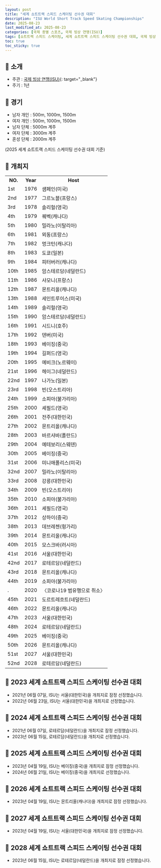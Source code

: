 ```yaml
---
layout: post
title: "세계 쇼트트랙 스피드 스케이팅 선수권 대회"
description: "ISU World Short Track Speed Skating Championships"
date: 2025-08-23
last_modified_at: 2025-08-23
categories: [국제 종별 스포츠, 국제 빙상 연맹(ISU)]
tags: [쇼트트랙 스피드 스케이팅, 세계 쇼트트랙 스피드 스케이팅 선수권 대회, 국제 빙상 연맹, ISU]
toc: true
toc_sticky: true
---
```

## 📜 소개
* 주관 : [국제 빙상 연맹(ISU)](https://www.isu.org/){: target="_blank"}
* 주기 : 1년

## 📜 경기
* 남자 개인 : 500m, 1000m, 1500m
* 여자 개인 : 500m, 1000m, 1500m
* 남자 단체 : 5000m 계주
* 여자 단체 : 3000m 계주
* 혼성 단체 : 2000m 계주

(2025 세계 쇼트트랙 스피드 스케이팅 선수권 대회 기준)

## 📜 개최지

<html>

<head>
    <meta charset="UTF-8">
</head>

<body>
    <table>
        <tr class="header-row">
            <th class="col-no">NO.</th>
            <th class="col-year">Year</th>
            <th class="col-host">Host</th>
        </tr>
        <tr>
            <td>1st</td>
            <td>1976</td>
            <td>섐페인(미국)</td>
        </tr>
        <tr>
            <td>2nd</td>
            <td>1977</td>
            <td>그르노블(프랑스)</td>
        </tr>
        <tr>
            <td>3rd</td>
            <td>1978</td>
            <td>솔리헐(영국)</td>
        </tr>
        <tr>
            <td>4th</td>
            <td>1979</td>
            <td>퀘벡(캐나다)</td>
        </tr>
        <tr>
            <td>5th</td>
            <td>1980</td>
            <td>밀라노(이탈리아)</td>
        </tr>
        <tr>
            <td>6th</td>
            <td>1981</td>
            <td>뫼동(프랑스)</td>
        </tr>
        <tr>
            <td>7th</td>
            <td>1982</td>
            <td>멍크턴(캐나다)</td>
        </tr>
        <tr>
            <td>8th</td>
            <td>1983</td>
            <td>도쿄(일본)</td>
        </tr>
        <tr>
            <td>9th</td>
            <td>1984</td>
            <td>피터버러(캐나다)</td>
        </tr>
        <tr>
            <td>10th</td>
            <td>1985</td>
            <td>암스테르담(네덜란드)</td>
        </tr>
        <tr>
            <td>11th</td>
            <td>1986</td>
            <td>샤모니(프랑스)</td>
        </tr>
        <tr>
            <td>12th</td>
            <td>1987</td>
            <td>몬트리올(캐나다)</td>
        </tr>
        <tr>
            <td>13th</td>
            <td>1988</td>
            <td>세인트루이스(미국)</td>
        </tr>
        <tr>
            <td>14th</td>
            <td>1989</td>
            <td>솔리헐(영국)</td>
        </tr>
        <tr>
            <td>15th</td>
            <td>1990</td>
            <td>암스테르담(네덜란드)</td>
        </tr>
        <tr>
            <td>16th</td>
            <td>1991</td>
            <td>시드니(호주)</td>
        </tr>
        <tr>
            <td>17th</td>
            <td>1992</td>
            <td>덴버(미국)</td>
        </tr>
        <tr>
            <td>18th</td>
            <td>1993</td>
            <td>베이징(중국)</td>
        </tr>
        <tr>
            <td>19th</td>
            <td>1994</td>
            <td>길퍼드(영국)</td>
        </tr>
        <tr>
            <td>20th</td>
            <td>1995</td>
            <td>예비크(노르웨이)</td>
        </tr>
        <tr>
            <td>21st</td>
            <td>1996</td>
            <td>헤이그(네덜란드)</td>
        </tr>
        <tr>
            <td>22nd</td>
            <td>1997</td>
            <td>나가노(일본)</td>
        </tr>
        <tr>
            <td>23rd</td>
            <td>1998</td>
            <td>빈(오스트리아)</td>
        </tr>
        <tr>
            <td>24th</td>
            <td>1999</td>
            <td>소피아(불가리아)</td>
        </tr>
        <tr>
            <td>25th</td>
            <td>2000</td>
            <td>셰필드(영국)</td>
        </tr>
        <tr class="korea-host-bg">
            <td><span class="korea-host">26th</span></td>
            <td><span class="korea-host">2001</span></td>
            <td><span class="korea-host">전주(대한민국)</span></td>
        </tr>
        <tr>
            <td>27th</td>
            <td>2002</td>
            <td>몬트리올(캐나다)</td>
        </tr>
        <tr>
            <td>28th</td>
            <td>2003</td>
            <td>바르샤바(폴란드)</td>
        </tr>
        <tr>
            <td>29th</td>
            <td>2004</td>
            <td>예테보리(스웨덴)</td>
        </tr>
        <tr>
            <td>30th</td>
            <td>2005</td>
            <td>베이징(중국)</td>
        </tr>
        <tr>
            <td>31st</td>
            <td>2006</td>
            <td>미니애폴리스(미국)</td>
        </tr>
        <tr>
            <td>32nd</td>
            <td>2007</td>
            <td>밀라노(이탈리아)</td>
        </tr>
        <tr class="korea-host-bg">
            <td><span class="korea-host">33rd</span></td>
            <td><span class="korea-host">2008</span></td>
            <td><span class="korea-host">강릉(대한민국)</span></td>
        </tr>
        <tr>
            <td>34th</td>
            <td>2009</td>
            <td>빈(오스트리아)</td>
        </tr>
        <tr>
            <td>35th</td>
            <td>2010</td>
            <td>소피아(불가리아)</td>
        </tr>
        <tr>
            <td>36th</td>
            <td>2011</td>
            <td>셰필드(영국)</td>
        </tr>
        <tr>
            <td>37th</td>
            <td>2012</td>
            <td>상하이(중국)</td>
        </tr>
        <tr>
            <td>38th</td>
            <td>2013</td>
            <td>데브레첸(헝가리)</td>
        </tr>
        <tr>
            <td>39th</td>
            <td>2014</td>
            <td>몬트리올(캐나다)</td>
        </tr>
        <tr>
            <td>40th</td>
            <td>2015</td>
            <td>모스크바(러시아)</td>
        </tr>
        <tr class="korea-host-bg">
            <td><span class="korea-host">41st</span></td>
            <td><span class="korea-host">2016</span></td>
            <td><span class="korea-host">서울(대한민국)</span></td>
        </tr>
        <tr>
            <td>42nd</td>
            <td>2017</td>
            <td>로테르담(네덜란드)</td>
        </tr>
        <tr>
            <td>43rd</td>
            <td>2018</td>
            <td>몬트리올(캐나다)</td>
        </tr>
        <tr>
            <td>44th</td>
            <td>2019</td>
            <td>소피아(불가리아)</td>
        </tr>
        <tr>
            <td>.</td>
            <td>2020</td>
            <td>〈코로나19 범유행으로 취소〉</td>
        </tr>
        <tr>
            <td>45th</td>
            <td>2021</td>
            <td>도르트레흐트(네덜란드)</td>
        </tr>
        <tr>
            <td>46th</td>
            <td>2022</td>
            <td>몬트리올(캐나다)</td>
        </tr>
        <tr class="korea-host-bg">
            <td><span class="korea-host">47th</span></td>
            <td><span class="korea-host">2023</span></td>
            <td><span class="korea-host">서울(대한민국)</span></td>
        </tr>
        <tr>
            <td>48th</td>
            <td>2024</td>
            <td>로테르담(네덜란드)</td>
        </tr>
        <tr>
            <td>49th</td>
            <td>2025</td>
            <td>베이징(중국)</td>
        </tr>
        <tr>
            <td>50th</td>
            <td>2026</td>
            <td>몬트리올(캐나다)</td>
        </tr>
        <tr class="korea-host-bg">
            <td><span class="korea-host">51st</span></td>
            <td><span class="korea-host">2027</span></td>
            <td><span class="korea-host">서울(대한민국)</span></td>
        </tr>
        <tr>
            <td>52nd</td>
            <td>2028</td>
            <td>로테르담(네덜란드)</td>
        </tr>
    </table>
</body>

</html>

## 📜 2023 세계 쇼트트랙 스피드 스케이팅 선수권 대회
* 2021년 06월 07일, ISU는 <span class="korea-host">서울(대한민국)</span>을 개최지로 잠정 선정했습니다.
* 2022년 06월 23일, ISU는 <span class="korea-host">서울(대한민국)</span>을 개최지로 선정했습니다.

## 📜 2024 세계 쇼트트랙 스피드 스케이팅 선수권 대회
* 2021년 06월 07일, <span class="foreign-host">로테르담(네덜란드)</span>을 개최지로 잠정 선정했습니다.
* 2023년 06월 15일, <span class="foreign-host">로테르담(네덜란드)</span>을 개최지로 선정했습니다.

## 📜 2025 세계 쇼트트랙 스피드 스케이팅 선수권 대회
* 2023년 04월 19일, ISU는 <span class="foreign-host">베이징(중국)</span>을 개최지로 잠정 선정했습니다.
* 2024년 06월 21일, ISU는 <span class="foreign-host">베이징(중국)</span>을 개최지로 선정했습니다.

## 📜 2026 세계 쇼트트랙 스피드 스케이팅 선수권 대회
* 2023년 04월 19일, ISU는 <span class="foreign-host">몬트리올(캐나다)</span>을 개최지로 잠정 선정했습니다.

## 📜 2027 세계 쇼트트랙 스피드 스케이팅 선수권 대회
* 2023년 04월 19일, ISU는 <span class="korea-host">서울(대한민국)</span>을 개최지로 잠정 선정했습니다.

## 📜 2028 세계 쇼트트랙 스피드 스케이팅 선수권 대회
* 2023년 06월 15일, ISU는 <span class="foreign-host">로테르담(네덜란드)</span>을 개최지로 잠정 선정했습니다.

